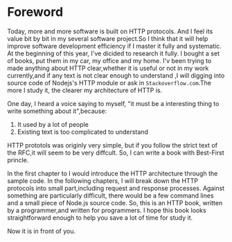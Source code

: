 # Foreword

Today, more and more software is built on HTTP protocols. And I feel its value bit by bit in my several software project.So I think that it will help improve software development efficiency if I  master it fully and systematic. At the beginning of this year, I've dicided to research it fully. I bought a set of books, put them in my car, my office and my home. I'v been trying to made anything about HTTP clear,whether it is useful or not in my work currently,and if any text is not clear enough to understand ,I will digging into source code of Nodejs's HTTP module or ask in `Stackoverflow.com`.The more I study it, the clearer my architecture of HTTP is.

One day, I heard a voice saying to myself, "it must be a interesting thing to  write something about it",because:

1. It used by a lot of people
2. Existing text is too complicated to understand

HTTP prototols was originly very simple, but if you follow the strict text of the RFC,it will seem to be very diffcult. So, I can write a book with Best-First princle.

In the first chapter to I would introduce the HTTP architecture through the sample code. In the following chapters, I will break down the HTTP protocols into small part,including request and response processes. Against something are particularly difficult, there would be a few command lines and a small piece of Node.js source code. So, this is an HTTP book, written by a programmer,and written for programmers. I hope this book looks straightforward enough to help you save a lot of time for study it.

Now it is in front of you.

